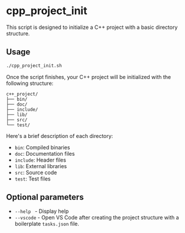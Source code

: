 # cpp_project_init

This script is designed to initialize a C++ project with a basic directory structure.

## Usage

```bash
./cpp_project_init.sh
```

Once the script finishes, your C++ project will be initialized with the following structure:

```
c++_project/
├── bin/
├── doc/
├── include/
├── lib/
├── src/
└── test/
```

Here's a brief description of each directory:

- `bin`: Compiled binaries
- `doc`: Documentation files
- `include`: Header files
- `lib`: External libraries
- `src`: Source code
- `test`: Test files

## Optional parameters

- `--help ` - Display help
- `--vscode` - Open VS Code after creating the project structure with a boilerplate `tasks.json` file.
